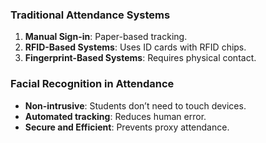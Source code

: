 ### Traditional Attendance Systems

1. **Manual Sign-in**: Paper-based tracking.
2. **RFID-Based Systems**: Uses ID cards with RFID chips.
3. **Fingerprint-Based Systems**: Requires physical contact.

### Facial Recognition in Attendance

- **Non-intrusive**: Students don’t need to touch devices.
- **Automated tracking**: Reduces human error.
- **Secure and Efficient**: Prevents proxy attendance.
